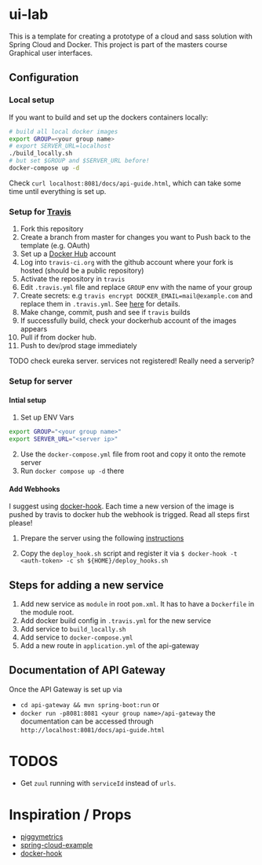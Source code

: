 # ui-lab
This is a template for creating a prototype of a cloud and sass solution with Spring Cloud and Docker. 
This project is part of the masters course Graphical user interfaces.

## Configuration
### Local setup
If you want to build and set up the dockers containers locally:
```bash
# build all local docker images
export GROUP=<your group name>
# export SERVER_URL=localhost
./build_locally.sh
# but set $GROUP and $SERVER_URL before!
docker-compose up -d
```
Check `curl localhost:8081/docs/api-guide.html`, which can take some time
until everything is set up.

### Setup for [Travis](https://travis-ci.org)
1. Fork this repository
2. Create a branch from master for changes you want to Push back to the template (e.g. OAuth)
3. Set up a [Docker Hub](https://hub.docker.com/) account
4. Log into  `travis-ci.org` with the github account where your fork is hosted (should be a public repository)
5. Activate the repository in `travis`
6. Edit `.travis.yml` file and replace `GROUP` env with the name of your group
7. Create secrets: e.g `travis encrypt DOCKER_EMAIL=mail@example.com` and replace them in `.travis.yml`. 
 See [here](https://docs.travis-ci.com/user/environment-variables/#Encrypting-environment-variables) for details.
8. Make change, commit, push and see if `travis` builds
9. If successfully build, check your dockerhub account of the images appears
10. Pull if from docker hub.
11. Push to dev/prod stage immediately

TODO check eureka server. services not registered! Really need a serverip?

### Setup for server
#### Intial setup
1. Set up ENV Vars
```bash
export GROUP="<your group name>"
export SERVER_URL="<server ip>"
```
2. Use the `docker-compose.yml` file from root and copy it onto the remote server
3. Run `docker compose up -d` there

#### Add Webhooks
I suggest using [docker-hook](https://github.com/schickling/docker-hook). Each time
a new version of the image is pushed by travis to docker hub the webhook is
trigged. Read all steps first please!
1. Prepare the server using the following [instructions](https://github.com/schickling/docker-hook#1-prepare-your-server)
<!--2. TODO remove: -->
<!--Add a hook for each docker image `$ docker-hook -t <auth-token> -c <command>` where `<command>`-->
<!--could be `sh ./deploy.sh` with the script-->
<!--```bash-->
<!--#! /bin/bash-->

<!--IMAGE="yourname/app"-->
<!--docker ps | grep $IMAGE | awk '{print $1}' | xargs docker stop-->
<!--docker pull $IMAGE-->
<!--#docker run -p<PORT>:<PORT> -d $IMAGE-->
<!--# or-->
<!--docker compose up -d-->
<!--```-->
2. Copy the `deploy_hook.sh` script and register it via `$ docker-hook -t <auth-token> -c sh ${HOME}/deploy_hooks.sh`

## Steps for adding a new service
1. Add new service as `module` in root `pom.xml`. It has to have a `Dockerfile` in the module root.
2. Add docker build config in `.travis.yml` for the new service
3. Add service to `build_locally.sh`
4. Add service to `docker-compose.yml`
5. Add a new route in `application.yml` of the api-gateway
<!--TODO-->
<!--6. Add a new script in `hook scripts`, transfer it to the server, add it with the `docker-hook` script -->
<!--and add the hook in docker hub.-->


## Documentation of API Gateway
Once the API Gateway is set up via 
- `cd api-gateway && mvn spring-boot:run` or 
- `docker run -p8081:8081 <your group name>/api-gateway` 
the documentation can be accessed through `http://localhost:8081/docs/api-guide.html`

# TODOS
- Get `zuul` running with `serviceId` instead of `urls`.

# Inspiration / Props
- [piggymetrics](https://github.com/sqshq/PiggyMetrics)
- [spring-cloud-example](https://github.com/kbastani/spring-cloud-microservice-example)
- [docker-hook](https://github.com/schickling/docker-hook)